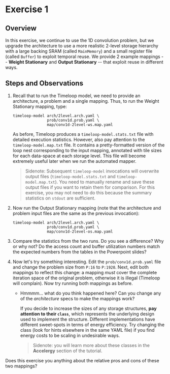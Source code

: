Exercise 1
==========

## Overview

In this exercise, we continue to use the 1D convolution problem, but we upgrade the architecture to use a more realistic 2-level storage hierarchy with a large backing SRAM (called `MainMemory`) and a small register file (called `Buffer`) to exploit temporal reuse. We provide 2 example mappings -- **Weight Stationary** and **Output Stationary** -- that exploit reuse in different ways.

## Steps and Observations

1. Recall that to run the Timeloop model, we need to provide an architecture, a problem and a single mapping. Thus, to run the Weight Stationary mapping, type:

    ```
    timeloop-model arch/2level.arch.yaml \
                   prob/conv1d.prob.yaml \
                   map/conv1d-2level-ws.map.yaml
    ```

    As before, Timeloop produces a `timeloop-model.stats.txt` file with detailed execution statistics. However, also pay attention to the `timeloop-model.map.txt` file. It contains a pretty-formatted version of the loop nest corresponding to the input mapping, annotated with tile sizes for each data-space at each storage level. This file will become extremely useful later when we run the automated mapper.

    > Sidenote: Subsequent `timeloop-model` invocations will overwrite output files (`timeloop-model.stats.txt` and `timeloop-model.map.txt`). You need to manually rename and save these output files if you want to retain them for comparison. For this exercise, you may not need to do this because the summary statistics on `stdout` are sufficient.

2. Now run the Output Stationary mapping (note that the architecture and problem input files are the same as the previous invocation):

    ```
    timeloop-model arch/2level.arch.yaml \
                   prob/conv1d.prob.yaml \
                   map/conv1d-2level-os.map.yaml
    ```

3. Compare the statistics from the two runs. Do you see a difference? Why or why not? Do the access count and buffer utilization numbers match the expected numbers from the tables in the Powerpoint slides?

4. Now let's try something interesting. Edit the `prob/conv1d.prob.yaml` file and change the problem size from `P:16` to `P:1920`. Next, edit both mappings to reflect this change: a mapping _must_ cover the complete iteration space of the original problem, otherwise it is illegal (Timeloop will complain). Now try running both mappings as before.
    - Hmmmm... what do you think happened here? Can you change any of the _architecture_ specs to make the mappings work?

      If you decide to increase the sizes of any storage structures, **pay attention to their `class`**, which represents the underlying design used to implement the structure. Different implementations have different sweet-spots in terms of energy efficiency. Try changing the class (look for hints elsewhere in the same YAML file) if you find energy costs to be scaling in undesirable ways.

      > Sidenote: you will learn more about these classes in the **Accelergy** section of the tutorial.

Does this exercise you anything about the relative pros and cons of these two mappings?
